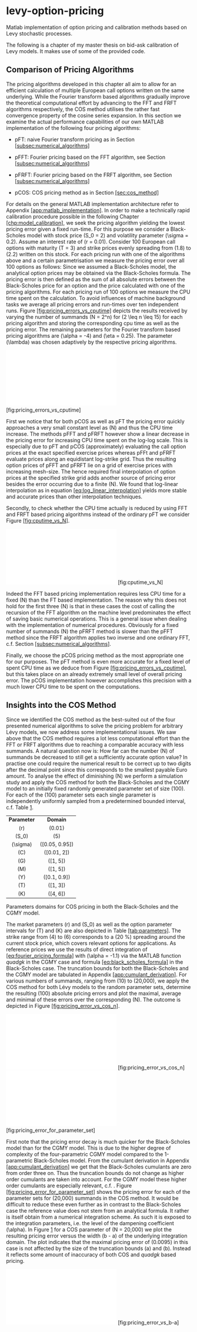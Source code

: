 # levy-option-pricing
Matlab implementation of option pricing and calibration methods based on Levy stochastic processes.

The following is a chapter of my master thesis on bid-ask calibration of Levy models. It makes use of some of the provided code.

## Comparison of Pricing Algorithms

The pricing algorithms developed in this chapter all aim to allow for an
efficient calculation of multiple European call options written on the
same underlying. While the Fourier transform based algorithms gradually
improve the theoretical computational effort by advancing to the FFT and
FRFT algorithms respectively, the COS method utilises the rather fast
convergence property of the cosine series expansion. In this section we
examine the actual performance capabilities of our own MATLAB
implementation of the following four pricing algorithms:

  - pFT: naive Fourier transform pricing as in Section
    [\[subsec:numerical\_algorithms\]](#subsec:numerical_algorithms)

  - pFFT: Fourier pricing based on the FFT algorithm, see Section
    [\[subsec:numerical\_algorithms\]](#subsec:numerical_algorithms)

  - pFRFT: Fourier pricing based on the FRFT algorithm, see Section
    [\[subsec:numerical\_algorithms\]](#subsec:numerical_algorithms)

  - pCOS: COS pricing method as in Section
    [\[sec:cos\_method\]](#sec:cos_method)

For details on the general MATLAB implementation architecture refer to
Appendix [\[app:matlab\_implementation\]](#app:matlab_implementation).
In order to make a technically rapid calibration procedure possible in
the following
Chapter [\[chp:model\_calibration\]](#chp:model_calibration), we seek
the pricing algorithm yielding the lowest pricing error given a fixed
run-time. For this purpose we consider a Black-Scholes model with stock
price \(S_0 = 2\) and volatility parameter \(\sigma = 0.2\). Assume an
interest rate of \(r = 0.01\). Consider 100 European call options with
maturity \(T = 3\) and strike prices evenly spreading from \(1.8\) to
\(2.2\) written on this stock. For each pricing run with one of the
algorithms above and a certain parametrisation we measure the pricing
error over all 100 options as follows: Since we assumed a Black-Scholes
model, the analytical option prices may be obtained via the
Black-Scholes formula. The pricing error is then defined as the sum of
all absolute errors between the Black-Scholes price for an option and
the price calculated with one of the pricing algorithms. For each
pricing run of 100 options we measure the CPU time spent on the
calculation. To avoid influences of machine background tasks we average
all pricing errors and run-times over ten independent runs.
Figure [\[fig:pricing\_errors\_vs\_cputime\]](#fig:pricing_errors_vs_cputime)
depicts the results received by varying the number of summands
\(N = 2^n\) for \(2 \leq n \leq 15\) for each pricing algorithm and
storing the corresponding cpu time as well as the pricing error. The
remaining parameters for the Fourier transform based pricing algorithms
are \(\alpha = -4\) and \(\eta = 0.25\). The parameter \(\lambda\) was
chosen adaptively by the respective pricing algorithms.

![image](images/pricing_error_vs_cputime.pdf)
<span id="fig:pricing_errors_vs_cputime" label="fig:pricing_errors_vs_cputime">\[fig:pricing\_errors\_vs\_cputime\]</span>

First we notice that for both pCOS as well as pFT the pricing error
quickly approaches a very small constant level as \(N\) and thus the CPU
time increase. The methods pFFT and pFRFT however show a linear decrease
in the pricing error for increasing CPU time spent on the log-log scale.
This is especially due to pFT and pCOS (approximately) evaluating the
call option prices at the exact specified exercise prices whereas pFFt
and pFRFT evaluate prices along an equidistant log-strike grid. Thus the
resulting option prices of pFFT and pFRFT lie on a grid of exercise
prices with increasing mesh-size. The hence required final interpolation
of option prices at the specified strike grid adds another source of
pricing error besides the error occurring due to a finite \(N\). We
found that log-linear interpolation as in equation
[\[eq:log\_linear\_interpolation\]](#eq:log_linear_interpolation) yields
more stable and accurate prices than other interpolation techniques.

Secondly, to check whether the CPU time actually is reduced by using FFT
and FRFT based pricing algorithms instead of the ordinary pFT we
consider Figure [\[fig:cputime\_vs\_N\]](#fig:cputime_vs_N).

![image](images/cputime_vs_n.pdf)
<span id="fig:cputime_vs_N" label="fig:cputime_vs_N">\[fig:cputime\_vs\_N\]</span>

Indeed the FFT based pricing implementation requires less CPU time for a
fixed \(N\) than the FT based implementation. The reason why this does
not hold for the first three \(N\) is that in these cases the cost of
calling the recursion of the FFT algorithm on the machine level
predominates the effect of saving basic numerical operations. This is a
general issue when dealing with the implementation of numerical
procedures. Obviously for a fixed number of summands \(N\) the pFRFT
method is slower than the pFFT method since the FRFT algorithm applies
two inverse and one ordinary FFT, c.f. Section
[\[subsec:numerical\_algorithms\]](#subsec:numerical_algorithms).

Finally, we choose the pCOS pricing method as the most appropriate one
for our purposes. The pFT method is even more accurate for a fixed level
of spent CPU time as we deduce from
Figure [\[fig:pricing\_errors\_vs\_cputime\]](#fig:pricing_errors_vs_cputime),
but this takes place on an already extremely small level of overall
pricing error. The pCOS implementation however accomplishes this
precision with a much lower CPU time to be spent on the computations.

## Insights into the COS Method

Since we identified the COS method as the best-suited out of the four
presented numerical algorithms to solve the pricing problem for
arbitrary Lévy models, we now address some implementational issues. We
saw above that the COS method requires a lot less computational effort
than the FFT or FRFT algorithms due to reaching a comparable accuracy
with less summands. A natural question now is: How far can the number
\(N\) of summands be decreased to still get a sufficiently accurate
option value? In practise one could require the numerical result to be
correct up to two digits after the decimal point since this corresponds
to the smallest payable Euro amount. To analyse the effect of
diminishing \(N\) we perform a simulation study and apply the COS method
for both the Black-Scholes and the CGMY model to an initially fixed
randomly generated parameter set of size \(100\). For each of the
\(100\) parameter sets each single parameter is independently uniformly
sampled from a predetermined bounded interval, c.f.
Table [1](#tab:parameters).

<div id="tab:parameters">

|               |                  |
| :-----------: | :--------------: |
| **Parameter** |    **Domain**    |
|     \(r\)     |     \(0.01\)     |
|    \(S_0\)    |      \(5\)       |
|  \(\sigma\)   | \([0.05, 0.95]\) |
|     \(C\)     |  \([0.01, 2]\)   |
|     \(G\)     |    \([1, 5]\)    |
|     \(M\)     |    \([1, 5]\)    |
|     \(Y\)     |  \([0.1, 0.9]\)  |
|     \(T\)     |    \([1, 3]\)    |
|     \(K\)     |    \([4, 6]\)    |

Parameters domains for COS pricing in both the Black-Scholes and the
CGMY model.

</div>

The market parameters \(r\) and \(S_0\) as well as the option parameter
intervals for \(T\) and \(K\) are also depicted in
Table [\[tab:parameters\]](#tab:parameters). The strike range from
\(4\) to \(6\) corresponds to a \(20 \%\) spreading around the current
stock price, which covers relevant options for applications. As
reference prices we use the results of direct integration of
[\[eq:fourier\_pricing\_formula\]](#eq:fourier_pricing_formula) with
\(\alpha = -1.1\) via the MATLAB function *quadgk* in the CGMY case and
formula [\[eq:black\_scholes\_formula\]](#eq:black_scholes_formula) in
the Black-Scholes case. The truncation bounds for both the Black-Scholes
and the CGMY model are tabulated in Appendix
[\[app:cumulant\_derivation\]](#app:cumulant_derivation). For various
numbers of summands, ranging from \(10\) to \(20,000\), we apply the COS
method for both Lévy models to the random parameter sets, determine the
resulting \(100\) absolute pricing errors and plot the maximal, average
and minimal of these errors over the corresponding \(N\). The outcome is
depicted in
Figure [\[fig:pricing\_error\_vs\_cos\_n\]](#fig:pricing_error_vs_cos_n).

![image](images/pricing_error_vs_cos_n.pdf)
<span id="fig:pricing_error_vs_cos_n" label="fig:pricing_error_vs_cos_n">\[fig:pricing\_error\_vs\_cos\_n\]</span>
![image](images/pricing_error_for_parameter_set.pdf)
<span id="fig:pricing_error_for_parameter_set" label="fig:pricing_error_for_parameter_set">\[fig:pricing\_error\_for\_parameter\_set\]</span>

First note that the pricing error decay is much quicker for the
Black-Scholes model than for the CGMY model. This is due to the higher
degree of complexity of the four-parametric CGMY model compared to the
1-parametric Black-Scholes model. From the cumulant derivation in
Appendix [\[app:cumulant\_derivation\]](#app:cumulant_derivation) we get
that the Black-Scholes cumulants are zero from order three on. Thus the
truncation bounds do not change as higher order cumulants are taken into
account. For the CGMY model these higher order cumulants are especially
relevant, c.f. .
Figure [\[fig:pricing\_error\_for\_parameter\_set\]](#fig:pricing_error_for_parameter_set)
shows the pricing error for each of the parameter sets for \(20,000\)
summands in the COS method. It would be difficult to reduce these even
further as in contrast to the Black-Scholes case the reference value
does not stem from an analytical formula. It rather is itself obtain
from a numerical integration scheme. As such it is exposed to the
integration parameters, i.e. the level of the dampening coefficient
\(\alpha\). In Figure [1](#fig:pricing_error_vs_b-a) for a COS parameter
of \(N = 20,000\) we plot the resulting pricing error versus the width
\(b - a\) of the underlying integration domain. The plot indicates that
the maximal pricing error of \(0.0095\) in this case is not affected by
the size of the truncation bounds \(a\) and \(b\). Instead it reflects
some amount of inaccuracy of both COS and *quadgk* based pricing.

![image](Matlab_Images/pricing_error_vs_b-a.pdf)
<span id="fig:pricing_error_vs_b-a" label="fig:pricing_error_vs_b-a">\[fig:pricing\_error\_vs\_b-a\]</span>

